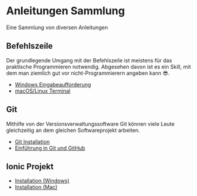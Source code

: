 # Anleitungen Sammlung
Eine Sammlung von diversen Anleitungen

## Befehlszeile
Der grundlegende Umgang mit der Befehlszeile ist meistens für das praktische Programmieren notwendig. 
Abgesehen davon ist es ein Skill, mit dem man ziemlich gut vor nicht-Programmierern angeben kann 😎.
* [Windows Eingabeaufforderung](windows-eingabeaufforderung.md)
* [macOS/Linux Terminal](macos-linux-terminal)

## Git
Mithilfe von der Versionsverwaltungssoftware Git können viele Leute gleichzeitig an dem gleichen Softwareprojekt arbeiten.

- [Git Installation](git-installation.md)
- [Einführung in Git und GitHub](git-github.md)

## Ionic Projekt

* [Installation (Windows)](ionic-installation-windows.md)
* [Installation (Mac)](ionic-installation-mac.md)
